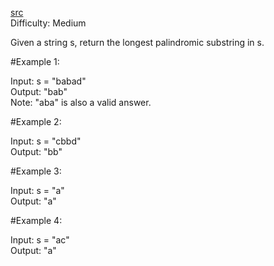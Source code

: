 [src](https://leetcode.com/problems/longest-palindromic-substring/)  
Difficulty: Medium  

Given a string s, return the longest palindromic substring in s.

#Example 1:

Input: s = "babad"  
Output: "bab"  
Note: "aba" is also a valid answer.  

#Example 2:

Input: s = "cbbd"  
Output: "bb"  

#Example 3:

Input: s = "a"  
Output: "a"  

#Example 4:

Input: s = "ac"  
Output: "a"

